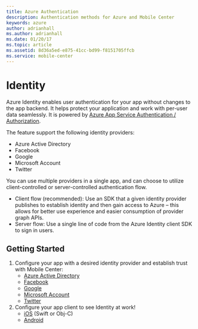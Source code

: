 ```yaml
---
title: Azure Authentication
description: Authentication methods for Azure and Mobile Center
keywords: azure
author: adrianhall
ms.author: adrianhall
ms.date: 01/20/17
ms.topic: article
ms.assetid: 8d36a5ed-e875-41cc-bd99-f8151705ffcb
ms.service: mobile-center
---
```


# Identity

Azure Identity enables user authentication for your app without changes to the app backend. It helps protect your application and work with per-user data seamlessly. It is powered by [Azure App Service Authentication / Authorization].

The feature support the following identity providers:
* Azure Active Directory
* Facebook
* Google
* Microsoft Account
* Twitter

You can use multiple providers in a single app, and can choose to utilize client-controlled or server-controlled authentication flow.
* Client flow (recommended): Use an SDK that a given identity provider publishes to establish identity and then gain access to Azure – this allows for better use experience and easier consumption of provider graph APIs.
* Server flow: Use a single line of code from the Azure Identity client SDK to sign in users.


## **Getting Started**

1.  Configure your app with a desired identity provider and establish trust with Mobile Center:
    * [Azure Active Directory]
    * [Facebook]
    * [Google]
    * [Microsoft Account]
    * [Twitter]
2.  Configure your app client to see Identity at work!
    * [iOS][iOS] (Swift or Obj-C)
    * [Android]

[Azure App Service Authentication / Authorization]: https://azure.microsoft.com/en-us/documentation/articles/app-service-authentication-overview/
[Azure Active Directory]: azuread.md
[Facebook]: facebook.md
[Google]: google.md
[Microsoft Account]: microsoft.md
[Twitter]: twitter.md
[iOS]: ~/sdk/azure/identity/ios.md
[Android]: ~/sdk/azure/identity/android.md
